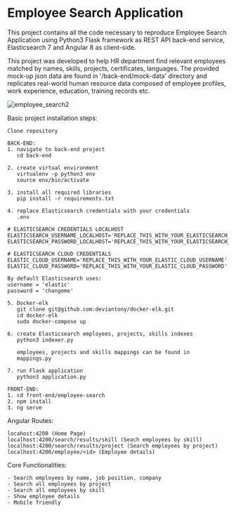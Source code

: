 # Employee Search Application
This project contains all the code necessary to reproduce Employee Search Application using Python3 Flask framework as REST API back-end service, Elasticsearch 7 and Angular 8 as client-side. 

This project was developed to help HR department find relevant employees matched by names, skills, projects, certificates, languages. The provided mock-up json data are found in '/back-end/mock-data' directory and replicates real-world human resource data composed of employee profiles, work experience, education, training records etc.

![employee_search2](https://user-images.githubusercontent.com/11573356/64728424-33977100-d4db-11e9-9483-dc62c762342e.gif)


Basic project installation steps:
```
Clone repository

BACK-END:
1. navigate to back-end project
   cd back-end

2. create virtual environment
   virtualenv -p python3 env
   source env/bin/activate

3. install all required libraries
   pip install -r requirements.txt

4. replace Elasticsearch credentials with your credentials
   .env 
   
# ELASTICSEARCH CREDENTIALS LOCALHOST
ELASTICSEARCH_USERNAME_LOCALHOST='REPLACE_THIS_WITH_YOUR_ELASTICSEARCH_USERNAME'
ELASTICSEARCH_PASSWORD_LOCALHOST='REPLACE_THIS_WITH_YOUR_ELASTICSEARCH_PASSWORD'

# ELASTICSEARCH CLOUD CREDENTIALS
ELASTIC_CLOUD_USERNAME='REPLACE_THIS_WITH_YOUR_ELASTIC_CLOUD_USERNAME'
ELASTIC_CLOUD_PASSWORD='REPLACE_THIS_WITH_YOUR_ELASTIC_CLOUD_PASSWORD'

By default Elasticsearch uses:
username = 'elastic'
password = 'changeme'

5. Docker-elk
   git clone git@github.com:deviantony/docker-elk.git 
   cd docker-elk
   sudo docker-compose up

6. create Elasticsearch employees, projects, skills indexes
   python3 indexer.py
   
   employees, projects and skills mappings can be found in
   mappings.py

7. run Flask application
   python3 application.py
   
FRONT-END:
1. cd front-end/employee-search
2. npm install
3. ng serve
```
Angular Routes:
```
locahost:4200 (Home Page)
localhost:4200/search/results/skill (Seach employees by skill)
localhost:4200/search/results/project (Search employees by project)
localhost:4200/employee/<id> (Employee details)
```
Core Functionalities:
```
- Search employees by name, job position, company 
- Search all employees by project 
- Search all employees by skill 
- Show employee details
- Mobile friendly
```
